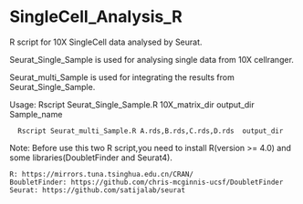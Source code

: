 # SingleCell_Analysis_R
R script for 10X SingleCell data analysed by Seurat.

Seurat_Single_Sample is used for analysing single data from 10X cellranger.

Seurat_multi_Sample is used for integrating the results from Seurat_Single_Sample.


Usage:
      Rscript Seurat_Single_Sample.R 10X_matrix_dir output_dir  Sample_name

      Rscript Seurat_multi_Sample.R A.rds,B.rds,C.rds,D.rds  output_dir


Note:
    Before use this two R script,you need to install R(version >= 4.0) and some libraries(DoubletFinder and Seurat4).
    
    R: https://mirrors.tuna.tsinghua.edu.cn/CRAN/
    BoubletFinder: https://github.com/chris-mcginnis-ucsf/DoubletFinder
    Seurat: https://github.com/satijalab/seurat
    
    
